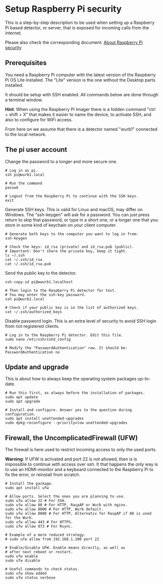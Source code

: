 # Setup Raspberry Pi security

This is a step-by-step description to be used when setting up a
Raspberry Pi based detector, or server, that is exposed for incoming
calls from the internet.

Please also check the corresponding document:
[About Raspberry Pi security](./about_security.md)

## Prerequisites

You need a Raspberry Pi computer with the latest version of
the Raspberry Pi OS Lite installed. The "Lite" version is the
one without the Desktop parts installed.

It should be setup with SSH enabled. All commands below are done
through a terminal window.

**Hint**: When using the Raspberry Pi Imager there is a hidden
command "ctrl + shift + X" that makes it easier to name the device,
to activate SSH, and also to configure for WiFi access.

From here on we assume that there is a detector named "wurb1" connected
to the local network.

## The pi user account

Change the password to a longer and more secure one.

    # Log in as pi. 
    ssh pi@wurb1.local

    # Run the command
    passwd

    # Logout from the Raspberry Pi to continue with the SSH keys.
    exit

Generate SSH keys. This is valid for Linux and macOS, may differ on Windows.
The "ssh-keygen" will ask for a password. You can just press return to skip that
password, or type in a short one, or a longer one that you store in some kind
of keychain on your client computer.

    # Generate both keys to the computer you want to log in from:
    ssh-keygen

    # Check the keys: id_rsa (private) and id_rsa.pub (public).
    # Important: Don't share the private key, keep it tight.
    ls ~/.ssh
    cat ~/.ssh/id_rsa
    cat ~/.ssh/id_rsa.pub

Send the public key to the detector.

    ssh-copy-id pi@wwurb1.localhost

    # Then login to the Raspberry Pi detector for test. 
    # You may enter the ssh-key password.
    ssh pi@wurb1.local

    # Check if your public key is in the list of authorized keys.
    cat ~/.ssh/authorized_keys

Disable password login. This is an extra level of security to avoid SSH
login from not registered clients. 

    # Log in to the Raspberry Pi detector. Edit this file.
    sudo nano /etc/ssh/sshd_config

    # Modify the "PasswordAuthentication" row. It should be:
    PasswordAuthentication no

## Update and upgrade

This is about how to always keep the operating system packages up-to-date.

    # Run this first, as always before the installation of packages.
    sudo apt update
    sudo apt upgrade

    # Install and configure. Answer yes to the question during configuration.
    sudo apt install unattended-upgrades
    sudo dpkg-reconfigure --priority=low unattended-upgrades

## Firewall, the UncomplicatedFirewall (UFW)

The firewall is here used to restrict incoming access to only the used ports.

**Warning**: If UFW is activated and port 22 is not allowed, then is
is impossible to continue with access over ssh.
It that happens the only way is to use an HDMI-monitor and a keyboard
connected to the Raspberry Pi to fix the error, or reinstall from scratch.

    # Install the package.
    sudo apt install ufw

    # Allow ports. Select the ones you are planning to use.
    sudo ufw allow 22 # For SSH.
    sudo ufw allow 80 # For HTTP, RaspAP or Wurb with nginx.
    sudo ufw allow 8000 # For HTTP, Wurb default.
    sudo ufw allow 8080 # For HTTP, Alternativ for RaspAP if 80 is used for the Wurb.
    sudo ufw allow 443 # For HTTPS.
    sudo ufw allow 873 # For Rsync.

    # Example of a more reduced strategy.
    # sudo ufw allow from 192.168.1.100 port 22

    # Enable/disable UFW. Enable means directly, as well as
    # after next reboot or restart.
    sudo ufw enable
    sudo ufw disable

    # Useful commands to check status.
    sudo ufw show added
    sudo ufw status verbose
